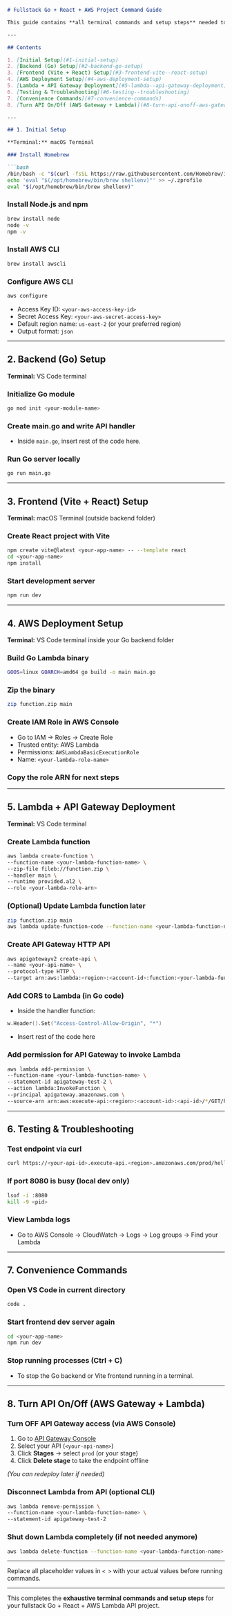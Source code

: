 ````markdown
# Fullstack Go + React + AWS Project Command Guide

This guide contains **all terminal commands and setup steps** needed to create and deploy a fullstack application using Go for the backend and React (via Vite) for the frontend. It includes instructions for local development and deployment to AWS Lambda with API Gateway, **excluding any private data**. Application code is **not** included—only terminal and configuration commands.

---

## Contents

1. [Initial Setup](#1-initial-setup)  
2. [Backend (Go) Setup](#2-backend-go-setup)  
3. [Frontend (Vite + React) Setup](#3-frontend-vite--react-setup)  
4. [AWS Deployment Setup](#4-aws-deployment-setup)  
5. [Lambda + API Gateway Deployment](#5-lambda--api-gateway-deployment)  
6. [Testing & Troubleshooting](#6-testing--troubleshooting)  
7. [Convenience Commands](#7-convenience-commands)  
8. [Turn API On/Off (AWS Gateway + Lambda)](#8-turn-api-onoff-aws-gateway--lambda)  

---

## 1. Initial Setup

**Terminal:** macOS Terminal

### Install Homebrew

```bash
/bin/bash -c "$(curl -fsSL https://raw.githubusercontent.com/Homebrew/install/HEAD/install.sh)"
echo 'eval "$(/opt/homebrew/bin/brew shellenv)"' >> ~/.zprofile
eval "$(/opt/homebrew/bin/brew shellenv)"
````

### Install Node.js and npm

```bash
brew install node
node -v
npm -v
```

### Install AWS CLI

```bash
brew install awscli
```

### Configure AWS CLI

```bash
aws configure
```

* Access Key ID: `<your-aws-access-key-id>`
* Secret Access Key: `<your-aws-secret-access-key>`
* Default region name: `us-east-2` (or your preferred region)
* Output format: `json`

---

## 2. Backend (Go) Setup

**Terminal:** VS Code terminal

### Initialize Go module

```bash
go mod init <your-module-name>
```

### Create main.go and write API handler

* Inside `main.go`, insert rest of the code here.

### Run Go server locally

```bash
go run main.go
```

---

## 3. Frontend (Vite + React) Setup

**Terminal:** macOS Terminal (outside backend folder)

### Create React project with Vite

```bash
npm create vite@latest <your-app-name> -- --template react
cd <your-app-name>
npm install
```

### Start development server

```bash
npm run dev
```

---

## 4. AWS Deployment Setup

**Terminal:** VS Code terminal inside your Go backend folder

### Build Go Lambda binary

```bash
GOOS=linux GOARCH=amd64 go build -o main main.go
```

### Zip the binary

```bash
zip function.zip main
```

### Create IAM Role in AWS Console

* Go to IAM → Roles → Create Role
* Trusted entity: AWS Lambda
* Permissions: `AWSLambdaBasicExecutionRole`
* Name: `<your-lambda-role-name>`

### Copy the role ARN for next steps

---

## 5. Lambda + API Gateway Deployment

**Terminal:** VS Code terminal

### Create Lambda function

```bash
aws lambda create-function \
--function-name <your-lambda-function-name> \
--zip-file fileb://function.zip \
--handler main \
--runtime provided.al2 \
--role <your-lambda-role-arn>
```

### (Optional) Update Lambda function later

```bash
zip function.zip main
aws lambda update-function-code --function-name <your-lambda-function-name> --zip-file fileb://function.zip
```

### Create API Gateway HTTP API

```bash
aws apigatewayv2 create-api \
--name <your-api-name> \
--protocol-type HTTP \
--target arn:aws:lambda:<region>:<account-id>:function:<your-lambda-function-name>
```

### Add CORS to Lambda (in Go code)

* Inside the handler function:

```go
w.Header().Set("Access-Control-Allow-Origin", "*")
```

* Insert rest of the code here

### Add permission for API Gateway to invoke Lambda

```bash
aws lambda add-permission \
--function-name <your-lambda-function-name> \
--statement-id apigateway-test-2 \
--action lambda:InvokeFunction \
--principal apigateway.amazonaws.com \
--source-arn arn:aws:execute-api:<region>:<account-id>:<api-id>/*/GET/hello
```

---

## 6. Testing & Troubleshooting

### Test endpoint via curl

```bash
curl https://<your-api-id>.execute-api.<region>.amazonaws.com/prod/hello
```

### If port 8080 is busy (local dev only)

```bash
lsof -i :8080
kill -9 <pid>
```

### View Lambda logs

* Go to AWS Console → CloudWatch → Logs → Log groups → Find your Lambda

---

## 7. Convenience Commands

### Open VS Code in current directory

```bash
code .
```

### Start frontend dev server again

```bash
cd <your-app-name>
npm run dev
```

### Stop running processes (Ctrl + C)

* To stop the Go backend or Vite frontend running in a terminal.

---

## 8. Turn API On/Off (AWS Gateway + Lambda)

### Turn OFF API Gateway access (via AWS Console)

1. Go to [API Gateway Console](https://console.aws.amazon.com/apigateway)
2. Select your API (`<your-api-name>`)
3. Click **Stages** → select `prod` (or your stage)
4. Click **Delete stage** to take the endpoint offline

*(You can redeploy later if needed)*

### Disconnect Lambda from API (optional CLI)

```bash
aws lambda remove-permission \
--function-name <your-lambda-function-name> \
--statement-id apigateway-test-2
```

### Shut down Lambda completely (if not needed anymore)

```bash
aws lambda delete-function --function-name <your-lambda-function-name>
```

---

Replace all placeholder values in `< >` with your actual values before running commands.

---

This completes the **exhaustive terminal commands and setup steps** for your fullstack Go + React + AWS Lambda API project.

```
```
